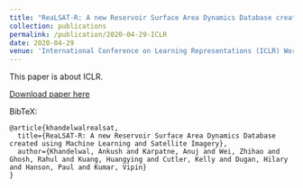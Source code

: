 ```yaml
---
title: "ReaLSAT-R: A new Reservoir Surface Area Dynamics Database created using Machine Learning and Satellite Imagery"
collection: publications
permalink: /publication/2020-04-29-ICLR
date: 2020-04-29
venue: 'International Conference on Learning Representations (ICLR) Workshop on AI for Earth Sciences'
---
```

This paper is about ICLR.

[Download paper here](https://ai4earthscience.github.io/iclr-2020-workshop/papers/ai4earth28.pdf)

BibTeX:
```
@article{khandelwalrealsat,
  title={ReaLSAT-R: A new Reservoir Surface Area Dynamics Database created using Machine Learning and Satellite Imagery},
  author={Khandelwal, Ankush and Karpatne, Anuj and Wei, Zhihao and Ghosh, Rahul and Kuang, Huangying and Cutler, Kelly and Dugan, Hilary and Hanson, Paul and Kumar, Vipin}
}
```
